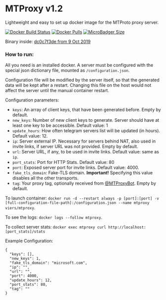 # MTProxy v1.2
Lightweight and easy to set up docker image for the MTProto proxy server.

[![Docker Build Status](https://img.shields.io/docker/build/viers/mtproxy.svg)](https://hub.docker.com/r/viers/mtproxy/)
[![Docker Pulls](https://img.shields.io/docker/pulls/viers/mtproxy.svg)](https://hub.docker.com/r/viers/mtproxy/)
[![MicroBadger Size](https://images.microbadger.com/badges/image/viers/mtproxy.svg)](https://microbadger.com/images/viers/mtproxy)

Binary inside: [dc0c7f3de from 9 Oct 2019](https://github.com/TelegramMessenger/MTProxy/commit/dc0c7f3de40530053189c572936ae4fd1567269b)

### How to run:
All you need is an installed docker. A server must be configured with the special json dictionary file, mounted as `/configuration.json`.

Configuration file will be modified by the server itself, so that the generated data will be kept after a restart. Changing this file on the host would not affect the server until the manual container restart.

Configuration parameters:

* `keys`: An array of client keys, that have been generated before. Empty by default.
* `new_keys`: Number of new client keys to generate. Server should have at least one key to be accessible. Default value: 1
* `update_hours`: How often telegram servers list will be updated (in hours). Default value: 12.
* `ip`: Server external IP. Necessary for servers behind NAT, also used in invite links, if server URL was not provided. Empty by default.
* `url`: Server URL, if any, to be used in invite links. Default value: same as `ip`.
* `port_stats`: Port for HTTP Stats. Default value: 80
* `port`: Exposed server port for invite links. Default value: 4000.
* `fake_tls_domain`: Fake-TLS domain. **Important!** Specifying this value disables all the other transports.
* `tag`: Your proxy tag, optionally received from [@MTProxyBot](https://t.me/MTProxybot). Empty by default.

To launch container: `docker run -d --restart always -p [port]:[port] -v [full-configuration-file-path]:/configuration.json --name mtproxy viers/mtproxy`.

To see the logs: `docker logs --follow mtproxy`.

To collect server stats: `docker exec mtproxy curl http://localhost:[port_stats]/stats`

Example Configuration:
```
{
  "keys": [],
  "new_keys": 1,
  "fake_tls_domain": "microsoft.com",
  "ip": "",
  "url": "",
  "port": 4000,
  "update_hours": 12,
  "port_stats": 80,
  "tag": ""
}
```
